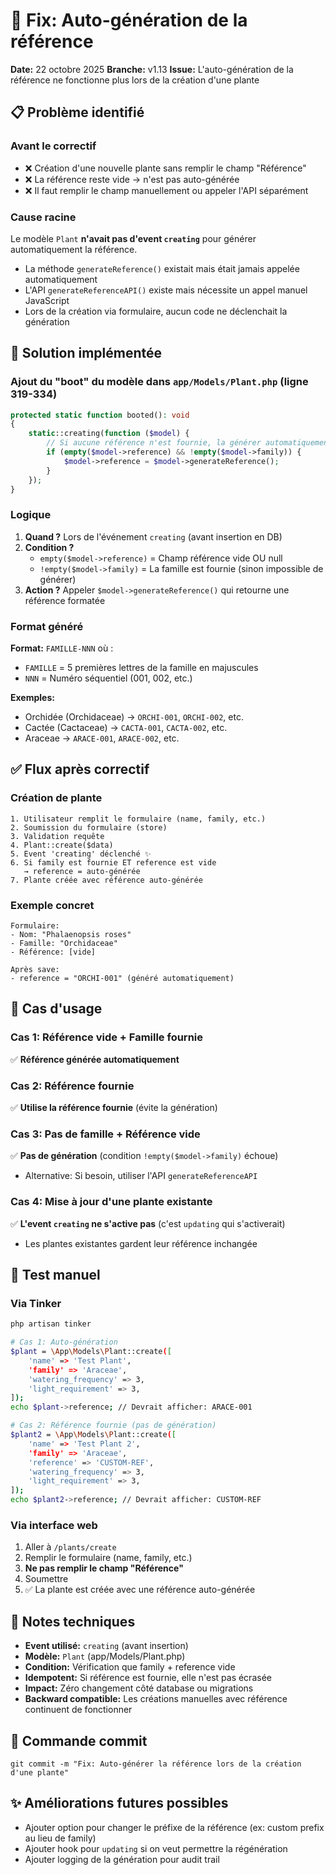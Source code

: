 # 🔧 Fix: Auto-génération de la référence

**Date:** 22 octobre 2025
**Branche:** v1.13
**Issue:** L'auto-génération de la référence ne fonctionne plus lors de la création d'une plante

## 📋 Problème identifié

### Avant le correctif
- ❌ Création d'une nouvelle plante sans remplir le champ "Référence"
- ❌ La référence reste vide → n'est pas auto-générée
- ❌ Il faut remplir le champ manuellement ou appeler l'API séparément

### Cause racine
Le modèle `Plant` **n'avait pas d'event `creating`** pour générer automatiquement la référence.

- La méthode `generateReference()` existait mais était jamais appelée automatiquement
- L'API `generateReferenceAPI()` existe mais nécessite un appel manuel JavaScript
- Lors de la création via formulaire, aucun code ne déclenchait la génération

## 🔨 Solution implémentée

### Ajout du "boot" du modèle dans `app/Models/Plant.php` (ligne 319-334)

```php
protected static function booted(): void
{
    static::creating(function ($model) {
        // Si aucune référence n'est fournie, la générer automatiquement
        if (empty($model->reference) && !empty($model->family)) {
            $model->reference = $model->generateReference();
        }
    });
}
```

### Logique

1. **Quand ?** Lors de l'événement `creating` (avant insertion en DB)
2. **Condition ?** 
   - `empty($model->reference)` = Champ référence vide OU null
   - `!empty($model->family)` = La famille est fournie (sinon impossible de générer)
3. **Action ?** Appeler `$model->generateReference()` qui retourne une référence formatée

### Format généré

**Format:** `FAMILLE-NNN` où :
- `FAMILLE` = 5 premières lettres de la famille en majuscules
- `NNN` = Numéro séquentiel (001, 002, etc.)

**Exemples:**
- Orchidée (Orchidaceae) → `ORCHI-001`, `ORCHI-002`, etc.
- Cactée (Cactaceae) → `CACTA-001`, `CACTA-002`, etc.
- Araceae → `ARACE-001`, `ARACE-002`, etc.

## ✅ Flux après correctif

### Création de plante
```
1. Utilisateur remplit le formulaire (name, family, etc.)
2. Soumission du formulaire (store)
3. Validation requête
4. Plant::create($data)
5. Event 'creating' déclenché ✨
6. Si family est fournie ET reference est vide
   → reference = auto-générée
7. Plante créée avec référence auto-générée
```

### Exemple concret
```
Formulaire:
- Nom: "Phalaenopsis roses"
- Famille: "Orchidaceae"
- Référence: [vide]

Après save:
- reference = "ORCHI-001" (généré automatiquement)
```

## 🎯 Cas d'usage

### Cas 1: Référence vide + Famille fournie
✅ **Référence générée automatiquement**

### Cas 2: Référence fournie
✅ **Utilise la référence fournie** (évite la génération)

### Cas 3: Pas de famille + Référence vide
✅ **Pas de génération** (condition `!empty($model->family)` échoue)
- Alternative: Si besoin, utiliser l'API `generateReferenceAPI`

### Cas 4: Mise à jour d'une plante existante
✅ **L'event `creating` ne s'active pas** (c'est `updating` qui s'activerait)
- Les plantes existantes gardent leur référence inchangée

## 🧪 Test manuel

### Via Tinker
```bash
php artisan tinker

# Cas 1: Auto-génération
$plant = \App\Models\Plant::create([
    'name' => 'Test Plant',
    'family' => 'Araceae',
    'watering_frequency' => 3,
    'light_requirement' => 3,
]);
echo $plant->reference; // Devrait afficher: ARACE-001

# Cas 2: Référence fournie (pas de génération)
$plant2 = \App\Models\Plant::create([
    'name' => 'Test Plant 2',
    'family' => 'Araceae',
    'reference' => 'CUSTOM-REF',
    'watering_frequency' => 3,
    'light_requirement' => 3,
]);
echo $plant2->reference; // Devrait afficher: CUSTOM-REF
```

### Via interface web
1. Aller à `/plants/create`
2. Remplir le formulaire (name, family, etc.)
3. **Ne pas remplir le champ "Référence"**
4. Soumettre
5. ✅ La plante est créée avec une référence auto-générée

## 📝 Notes techniques

- **Event utilisé:** `creating` (avant insertion)
- **Modèle:** `Plant` (app/Models/Plant.php)
- **Condition:** Vérification que family + reference vide
- **Idempotent:** Si référence est fournie, elle n'est pas écrasée
- **Impact:** Zéro changement côté database ou migrations
- **Backward compatible:** Les créations manuelles avec référence continuent de fonctionner

## 🚀 Commande commit
```
git commit -m "Fix: Auto-générer la référence lors de la création d'une plante"
```

## ✨ Améliorations futures possibles

- Ajouter option pour changer le préfixe de la référence (ex: custom prefix au lieu de family)
- Ajouter hook pour `updating` si on veut permettre la régénération
- Ajouter logging de la génération pour audit trail
